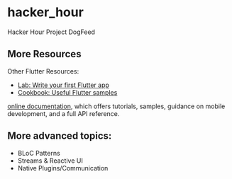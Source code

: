 # hacker_hour

Hacker Hour Project DogFeed

## More Resources
Other Flutter Resources:

- [Lab: Write your first Flutter app](https://flutter.io/docs/get-started/codelab)
- [Cookbook: Useful Flutter samples](https://flutter.io/docs/cookbook)

[online documentation](https://flutter.io/docs), which offers tutorials, 
samples, guidance on mobile development, and a full API reference.

## More advanced topics:
- BLoC Patterns
- Streams & Reactive UI
- Native Plugins/Communication
